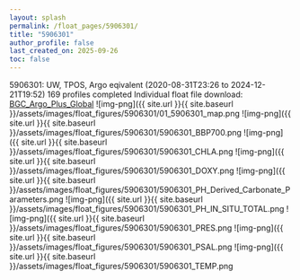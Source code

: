 ```yaml
---
layout: splash
permalink: /float_pages/5906301/
title: "5906301"
author_profile: false
last_created_on: 2025-09-26
toc: false
---
```

 
5906301: UW, TPOS, Argo eqivalent (2020-08-31T23:26 to 2024-12-21T19:52)
169 profiles completed
Individual float file download: [BGC_Argo_Plus_Global](https://ftp.soest.hawaii.edu/bgc_argo_plus/Individual_Floats/outliers_removed/5906301_Sprof_processed.nc)
![img-png]({{ site.url }}{{ site.baseurl }}/assets/images/float_figures/5906301/01_5906301_map.png
![img-png]({{ site.url }}{{ site.baseurl }}/assets/images/float_figures/5906301/5906301_BBP700.png
![img-png]({{ site.url }}{{ site.baseurl }}/assets/images/float_figures/5906301/5906301_CHLA.png
![img-png]({{ site.url }}{{ site.baseurl }}/assets/images/float_figures/5906301/5906301_DOXY.png
![img-png]({{ site.url }}{{ site.baseurl }}/assets/images/float_figures/5906301/5906301_PH_Derived_Carbonate_Parameters.png
![img-png]({{ site.url }}{{ site.baseurl }}/assets/images/float_figures/5906301/5906301_PH_IN_SITU_TOTAL.png
![img-png]({{ site.url }}{{ site.baseurl }}/assets/images/float_figures/5906301/5906301_PRES.png
![img-png]({{ site.url }}{{ site.baseurl }}/assets/images/float_figures/5906301/5906301_PSAL.png
![img-png]({{ site.url }}{{ site.baseurl }}/assets/images/float_figures/5906301/5906301_TEMP.png
